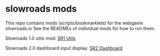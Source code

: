 # slowroads mods

This repo contains mods (scripts/bookmarklets) for the webgame slowroads.io
See the READMEs of individual mods for how to run them.

Slowroads 1.0 utils mod:
[SR1 Utils](sr1_utils/README.md)

Slowroads 2.0 dashboard input display:
[SR2 Dashboard](sr2_dash/README.md)